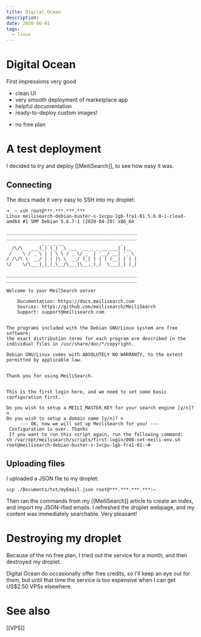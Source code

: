 ```yaml
---
title: Digital Ocean
description:
date: 2020-06-01
tags:
  - linux
---
```


# Digital Ocean

First impressions very good

+ clean UI
+ very smooth deployment of marketplace app
+ helpful documentation
+ ready-to-deploy custom images!
- no free plan

# A test deployment

I decided to try and deploy [[MeiliSearch]], to see how easy it was.

## Connecting
The docs made it very easy to SSH into my droplet:

```
➜  ~ ssh root@***.***.***.***
Linux meilisearch-debian-buster-s-1vcpu-1gb-fra1-01 5.6.0-1-cloud-amd64 #1 SMP Debian 5.6.7-1 (2020-04-29) x86_64
                                                        
________________________________________________        
________________________________________________        
             _ _ _ __                     _             
  /\/\   ___(_) (_) _\ ___  __ _ _ __ ___| |__          
 /    \ / _ \ | | \ \ / _ \/ _` | '__/ __| '_ \        
/ /\/\ \  __/ | | |\ \  __/ (_| | | | (__| | | |        
\/    \/\___|_|_|_\__/\___|\__,_|_|  \___|_| |_|        
                                                        
________________________________________________        
________________________________________________        
                                                        
Welcome to your MeilSearch server                       
                                                        
    Documentation: https://docs.meilisearch.com         
    Sources: https://github.com/meilisearch/MeiliSearch 
    Support: support@meilisearch.com                    
                                                        

The programs included with the Debian GNU/Linux system are free software;
the exact distribution terms for each program are described in the
individual files in /usr/share/doc/*/copyright.

Debian GNU/Linux comes with ABSOLUTELY NO WARRANTY, to the extent
permitted by applicable law.


Thank you for using MeiliSearch.


This is the first login here, and we need to set some basic configuration first.

Do you wish to setup a MEILI_MASTER_KEY for your search engine [y/n]?  n
Do you wish to setup a domain name [y/n]? n
     --- OK, now we will set up MeiliSearch for you! --- 
 Configuration is over. Thanks
 If you want to run this script again, run the following command:
sh /var/opt/meilisearch/scripts/first-login/000-set-meili-env.sh
root@meilisearch-debian-buster-s-1vcpu-1gb-fra1-01:~#
```

## Uploading files

I uploaded a JSON file to my droplet:

```
scp ./Documents/txt/myEmail.json root@***.***.***.***:~
```

Then ran the commands from my [[MeiliSearch]] article to create an index, and import my JSON-ified emails. I refreshed the droplet webpage, and my content was immediately searchable. Very pleasant!

# Destroying my droplet

Because of the no free plan, I tried out the service for a month, and then destroyed my droplet.

Digital Ocean do occasionally offer free credits, so I'll keep an eye out for them, but until that time the service is too expensive when I can get US$2.50 VPSs elsewhere.

# See also

[[VPS]]